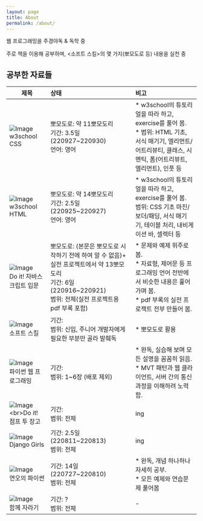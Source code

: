 ```yaml
---
layout: page
title: About
permalink: /about/
---
```


웹 프로그래밍을 주경야독 & 독학 중

주로 책을 이용해 공부하며, \<소프트 스킬\>의 몇 가지(뽀모도로 등) 내용을 실천 중


## 공부한 자료들

| 제목   | 상태                                           | 비고                                                                                             |
|----------|:---------------------------------------------|:-----------------------------------------------------------------------------------------------|
| ![Image](https://drive.google.com/uc?export=view&id=1_zJkAY4qaPFeveOepG6nlqT_NFYpBJwT)<br>w3school CSS | 뽀모도로: 약 11뽀모도리<br>기간: 3.5일(220927~220930)<br>언어: 영어                | * w3school의 튜토리얼을 따라 하고, exercise를 풀어 봄. <br>* 범위: HTML 기초, 서식 매기기, 엘리먼트/어트리뷰티, 클래스, 시멘틱, 폼(어트리뷰트, 엘리먼트), 인풋 등<br>|
| ![Image](https://drive.google.com/uc?export=view&id=1_zJkAY4qaPFeveOepG6nlqT_NFYpBJwT)<br>w3school HTML | 뽀모도로: 약 14뽀모도리<br>기간: 2.5일(220925~220927)<br>언어: 영어                | * w3school의 튜토리얼을 따라 하고, exercise를 풀어 봄. <br>범위: CSS 기초 마진/보더/패딩, 서식 매기기, 테이블 처리, 내비게이션 바, 셀렉터 등<br> |
| ![Image](https://drive.google.com/uc?export=view&id=1apuS9NUIjIfz3bcqRQnrNhJLrTBEt0FU)<br>Do it! 자바스크립트 입문 | 뽀모도로: (본문은 뽀모도로 시작하기 전에 하여 알 수 없음)+ 실전 프로젝트에서 약 13뽀모도리<br>기간: 6일(220916~220921)<br>범위: 전체(실전 프로젝트용 pdf 부록 포함)<br>                | * 문제와 예제 위주로 봄.<br> * 자료형, 제어문 등 프로그래밍 언어 전반에서 비슷한 내용은 훑어가며 봄.<br> * pdf 부록의 실전 프로젝트 전부 만들어 봄. |
| ![Image](https://drive.google.com/uc?export=view&id=1JsFuwP6jpcDx0A2TRcQdssotDq2k4A1j)<br>소프트 스킬 | 기간: <br>범위: 신입, 주니어 개발자에게 필요한 부분만 골라 발췌독<br> | * 뽀모도로 활용<br>                                                                                  |
| ![Image](https://drive.google.com/uc?export=view&id=1C8rqu-y1dtutVVK1bGn_n_1OouKm4n6m)<br>파이썬 웹 프로그래밍 | 기간: <br>범위: 1~6장 (배포 제외)<br>                 | * 완독, 실습해 보며 모든 설명을 꼼꼼히 읽음. <br>* MVT 패턴과 웹 클라이언트, 서버 간의 통신 과정을 이해하려 노력함.                      |
| ![Image](https://drive.google.com/uc?export=view&id=1_7Nf7nFdiWhISw31Rt11tYcy6EP9_B1_)<br>Do it! 점프 투 장고 | 기간: <br>범위: 전체<br>                           | ing                                                                                            |
| ![Image](https://drive.google.com/uc?export=view&id=12hJ8hXBfPid38Offso-EH4hQ8v6cukDt)<br>Django Girls | 기간: 2.5일(220811~220813)<br>범위: 전체<br>        | ing                                                                                            |
| ![Image](https://drive.google.com/uc?export=view&id=1YXShY7iyY9EiyCJlAxhcPSC5ZEbOAgwh)<br>연오의 파이썬 | 기간: 14일(220727~220810)<br>범위: 전체<br>         | * 완독, 개념 하나하나 자세히 공부.<br> * 모든 예제와 연습문제 풀어봄                                                    |
| ![Image](https://drive.google.com/uc?export=view&id=1yWYb9hPtQQjdv3G4d2nA7tX9dpFw6sBF)<br>함께 자라기 | 기간: ? <br>범위: 전체<br>                         | -                                                                                              |



<!--
| ![Image](https://drive.google.com/uc?export=view&id=1iA7hHRlVuoq4JWUbAh1AV8hibHMVp6bX)<br>혼자 공부하는 자바스크립트 | 목표: ㅁㅁㅁㅁ | ing |
| ![Image](https://drive.google.com/uc?export=view&id=1hAMRkudBnp6lpF_H8SUhs4b9MIcIC1kV)<br>모던 웹을 위한 HTML5+CSS3 바이블 | 목표: ㅁㅁㅁㅁ | ing |
| ![Image](https://drive.google.com/uc?export=view&id=147d5dVoZAOGzygwiCVWoCs4VKWSxSy8Y)<br>팀 개발을 위한 Git GitHub 시작하기 | 목표: ㅁㅁㅁㅁ | ing |
| ![Image](https://drive.google.com/uc?export=view&id=1UU9ZKR9AVSObrxmyZO0P9CgVv3rAEvz7)<br>파이썬 웹프로그래밍(실전편) | 목표: ㅁㅁㅁㅁ | ing |

| ![Image](https://drive.google.com/uc?export=view&id=1ZheiV-XINvquQRqqq9Asmw-9P1W3gc21)<br>클린코드 | 목표: ㅁㅁㅁㅁ | 전자책 |
| ![Image](https://drive.google.com/uc?export=view&id=193bRe754yhz5N2GIv9C0yF1Bl6D7mi4m)<br>CODE(코드) | 목표: ㅁㅁㅁㅁ | 전자책 |

-->

